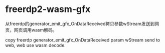 # freerdp2-wasm-gfx

从freerdp的generator_emit_gfx_OnDataReceived拷贝参数wStream发送到网页，网页调用wasm解码。

copy freerdp generator_emit_gfx_OnDataReceived param wStream send to web, web use wasm decode.
